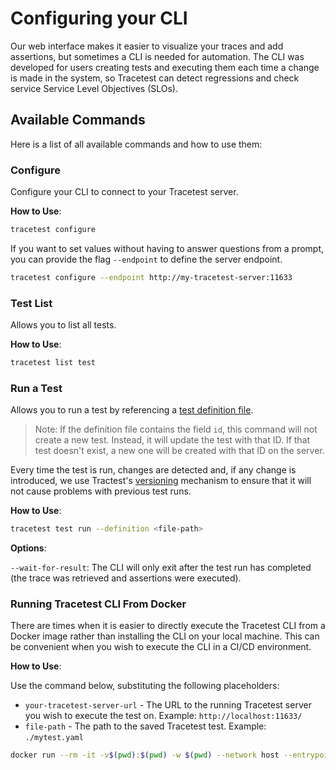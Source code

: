 # Configuring your CLI

Our web interface makes it easier to visualize your traces and add assertions, but sometimes a CLI is needed for automation. The CLI was developed for users creating tests and executing them each time a change is made in the system, so Tracetest can detect regressions and check service Service Level Objectives (SLOs).

## Available Commands

Here is a list of all available commands and how to use them:

### Configure

Configure your CLI to connect to your Tracetest server.

**How to Use**:

```sh
tracetest configure
```

If you want to set values without having to answer questions from a prompt, you can provide the flag `--endpoint` to define the server endpoint.

```sh
tracetest configure --endpoint http://my-tracetest-server:11633
```

### Test List

Allows you to list all tests.

**How to Use**:

```sh
tracetest list test
```

### Run a Test

Allows you to run a test by referencing a [test definition file](./creating-tests).

> Note: If the definition file contains the field `id`, this command will not create a new test. Instead, it will update the test with that ID. If that test doesn't exist, a new one will be created with that ID on the server.

Every time the test is run, changes are detected and, if any change is introduced, we use Tractest's [versioning](../concepts/versioning) mechanism to ensure that it will not cause problems with previous test runs.

**How to Use**:

```sh
tracetest test run --definition <file-path>
```

**Options**:

`--wait-for-result`: The CLI will only exit after the test run has completed (the trace was retrieved and assertions were executed).

### Running Tracetest CLI From Docker

There are times when it is easier to directly execute the Tracetest CLI from a Docker image rather than installing the CLI on your local machine. This can be convenient when you wish to execute the CLI in a CI/CD environment.

**How to Use**:

Use the command below, substituting the following placeholders:

- `your-tracetest-server-url` - The URL to the running Tracetest server you wish to execute the test on. Example: `http://localhost:11633/`
- `file-path` - The path to the saved Tracetest test. Example: `./mytest.yaml`

```bash wordWrap=true
docker run --rm -it -v$(pwd):$(pwd) -w $(pwd) --network host --entrypoint tracetest kubeshop/tracetest:latest -s <your-tracetest-server-url> test run  --definition <file-path> --wait-for-result
```

